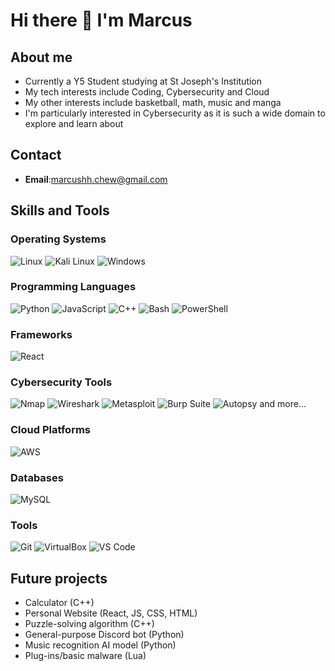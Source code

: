 # Hi there 👋 I'm Marcus

## About me
* Currently a Y5 Student studying at St Joseph's Institution
* My tech interests include Coding, Cybersecurity and Cloud
* My other interests include basketball, math, music and manga
* I'm particularly interested in Cybersecurity as it is such a wide domain to explore and learn about

## Contact
* **Email**:marcushh.chew@gmail.com

## Skills and Tools

### Operating Systems

![Linux](https://img.shields.io/badge/-Linux-FCC624?logo=linux&logoColor=000000)
![Kali Linux](https://img.shields.io/badge/-Kali%20Linux-557C94?logo=kalilinux&logoColor=ffffff)
![Windows](https://img.shields.io/badge/-Windows-0078D6?logo=windows&logoColor=ffffff)

### Programming Languages

![Python](https://img.shields.io/badge/-Python-3776AB?logo=python&logoColor=ffffff)
![JavaScript](https://img.shields.io/badge/-JavaScript-F7DF1E?logo=javascript&logoColor=000000)
![C++](https://img.shields.io/badge/-C++-00599C?logo=c%2B%2B&logoColor=ffffff)
![Bash](https://img.shields.io/badge/-Bash-4EAA25?logo=gnu-bash&logoColor=ffffff)
![PowerShell](https://img.shields.io/badge/-PowerShell-5391FE?logo=powershell&logoColor=ffffff)

### Frameworks
![React](https://img.shields.io/badge/-React-5391FE?logo=react&logoColor=ffffff)

### Cybersecurity Tools

![Nmap](https://img.shields.io/badge/-Nmap-4682B4?logo=nmap&logoColor=ffffff)
![Wireshark](https://img.shields.io/badge/-Wireshark-1679A7?logo=wireshark&logoColor=ffffff)
![Metasploit](https://img.shields.io/badge/-Metasploit-000000?logo=metasploit&logoColor=ffffff)
![Burp Suite](https://img.shields.io/badge/-Burp%20Suite-FF4400?logo=burp-suite&logoColor=ffffff)
![Autopsy](https://img.shields.io/badge/-Autopsy-0096D6?logo=autopsy&logoColor=ffffff)
and more...

### Cloud Platforms

![AWS](https://img.shields.io/badge/-AWS-232F3E?logo=amazon-aws&logoColor=ffffff)

### Databases

![MySQL](https://img.shields.io/badge/-MySQL-4479A1?logo=mysql&logoColor=ffffff)

### Tools

![Git](https://img.shields.io/badge/-Git-F05032?logo=git&logoColor=ffffff)
![VirtualBox](https://img.shields.io/badge/-VirtualBox-183A61?logo=virtualbox&logoColor=ffffff)
![VS Code](https://img.shields.io/badge/-VS%20Code-007ACC?logo=visual-studio-code&logoColor=ffffff)

## Future projects
* Calculator (C++)
* Personal Website (React, JS, CSS, HTML)
* Puzzle-solving algorithm (C++)
* General-purpose Discord bot (Python)
* Music recognition AI model (Python)
* Plug-ins/basic malware (Lua)
